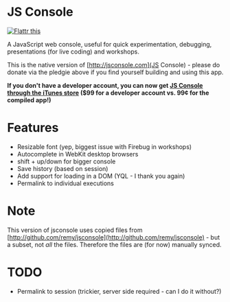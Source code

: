 # JS Console

[![Flattr this](http://api.flattr.com/button/button-compact-static-100x17.png)](https://flattr.com/thing/66434/JS-Console-for-iOS)

A JavaScript web console, useful for quick experimentation, debugging, presentations (for live coding) and workshops.

This is the native version of [http://jsconsole.com](JS Console) - please do donate via the pledgie above if you find yourself building and using this app.

**If you don't have a developer account, you can now get [JS Console through the iTunes store](http://jsconsole.com/app) ($99 for a developer account vs. 99&cent; for the compiled app!)**

# Features

- Resizable font (yep, biggest issue with Firebug in workshops)
- Autocomplete in WebKit desktop browsers
- shift + up/down for bigger console
- Save history (based on session)
- Add support for loading in a DOM (YQL - I thank you again)
- Permalink to individual executions

# Note

This version of jsconsole uses copied files from [http://github.com/remy/jsconsole](http://github.com/remy/jsconsole) - but a subset, not *all* the files. Therefore the files are (for now) manually synced.

# TODO

- Permalink to session (trickier, server side required - can I do it without?)
